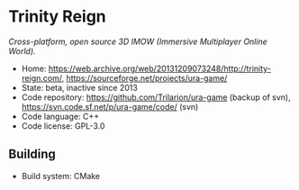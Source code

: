 # Trinity Reign

_Cross-platform, open source 3D IMOW (Immersive Multiplayer Online World)._

- Home: <https://web.archive.org/web/20131209073248/http://trinity-reign.com/>, https://sourceforge.net/projects/ura-game/
- State: beta, inactive since 2013
- Code repository: https://github.com/Trilarion/ura-game (backup of svn), https://svn.code.sf.net/p/ura-game/code/ (svn)
- Code language: C++
- Code license: GPL-3.0

## Building

- Build system: CMake
